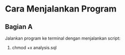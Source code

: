 # Cara Menjalankan Program
## Bagian A
Jalankan program ke terminal dengan menjalankan script:
1. chmod +x analysis.sql